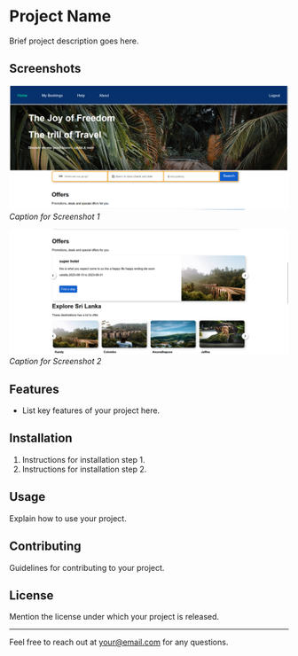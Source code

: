 # Project Name

Brief project description goes here.

## Screenshots

![Screenshot 1](screenshots/screenshot1.png)
*Caption for Screenshot 1*

![Screenshot 2](screenshots/screenshot2.png)
*Caption for Screenshot 2*

## Features

- List key features of your project here.

## Installation

1. Instructions for installation step 1.
2. Instructions for installation step 2.

## Usage

Explain how to use your project.

## Contributing

Guidelines for contributing to your project.

## License

Mention the license under which your project is released.

---
Feel free to reach out at [your@email.com](mailto:your@email.com) for any questions.
